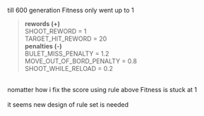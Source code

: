 till 600 generation Fitness only went up to 1<br>
> **rewords (+)**<br>
> SHOOT_REWORD = 1<br>
> TARGET_HIT_REWORD = 20<br>
> **penalties (-)**<br>
> BULET_MISS_PENALTY = 1.2<br>
> MOVE_OUT_OF_BORD_PENALTY = 0.8<br>
> SHOOT_WHILE_RELOAD = 0.2<br>
<br>
nomatter how i fix the score using rule above Fitness is stuck at 1 <br>
<br>
it seems new design of rule set is needed<br>